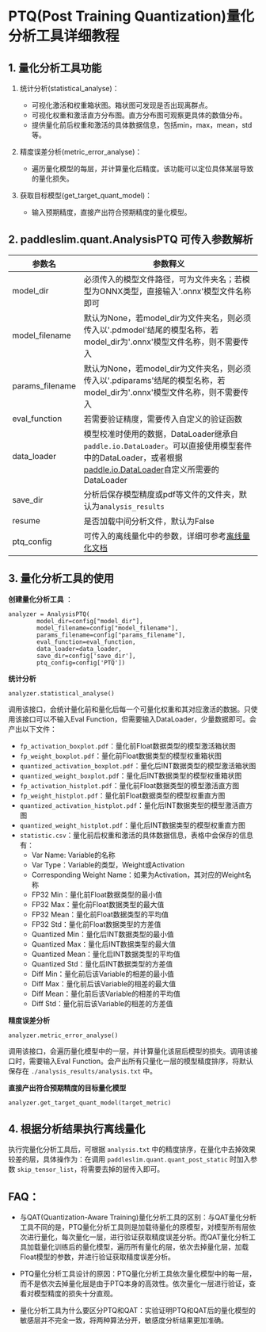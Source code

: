 # PTQ(Post Training Quantization)量化分析工具详细教程

## 1. 量化分析工具功能
1. 统计分析(statistical_analyse)：
    - 可视化激活和权重箱状图。箱状图可发现是否出现离群点。
    - 可视化权重和激活直方分布图。直方分布图可观察更具体的数值分布。
    - 提供量化前后权重和激活的具体数据信息，包括min，max，mean，std等。

2. 精度误差分析(metric_error_analyse)：
    - 遍历量化模型的每层，并计算量化后精度。该功能可以定位具体某层导致的量化损失。

3. 获取目标模型(get_target_quant_model)：
    - 输入预期精度，直接产出符合预期精度的量化模型。


## 2. paddleslim.quant.AnalysisPTQ 可传入参数解析
| **参数名**                   | **参数释义**                              |
|-----------------------------|-----------------------------------------|
| model_dir | 必须传入的模型文件路径，可为文件夹名；若模型为ONNX类型，直接输入'.onnx'模型文件名称即可 |
| model_filename | 默认为None，若model_dir为文件夹名，则必须传入以'.pdmodel'结尾的模型名称，若model_dir为'.onnx'模型文件名称，则不需要传入 |
| params_filename | 默认为None，若model_dir为文件夹名，则必须传入以'.pdiparams'结尾的模型名称，若model_dir为'.onnx'模型文件名称，则不需要传入 |
| eval_function | 若需要验证精度，需要传入自定义的验证函数 |
| data_loader | 模型校准时使用的数据，DataLoader继承自`paddle.io.DataLoader`。可以直接使用模型套件中的DataLoader，或者根据[paddle.io.DataLoader](https://www.paddlepaddle.org.cn/documentation/docs/zh/api/paddle/io/DataLoader_cn.html#dataloader)自定义所需要的DataLoader |
| save_dir | 分析后保存模型精度或pdf等文件的文件夹，默认为`analysis_results`|
| resume | 是否加载中间分析文件，默认为False|
| ptq_config | 可传入的离线量化中的参数，详细可参考[离线量化文档](https://github.com/PaddlePaddle/PaddleSlim/tree/develop/demo/quant/quant_post) |





## 3. 量化分析工具的使用
**创建量化分析工具** ：
```
analyzer = AnalysisPTQ(
        model_dir=config["model_dir"],
        model_filename=config["model_filename"],
        params_filename=config["params_filename"],
        eval_function=eval_function,
        data_loader=data_loader,
        save_dir=config['save_dir'],
        ptq_config=config['PTQ'])
```

**统计分析**
```
analyzer.statistical_analyse()
```

调用该接口，会统计量化前和量化后每一个可量化权重和其对应激活的数据。只使用该接口可以不输入Eval Function，但需要输入DataLoader，少量数据即可。会产出以下文件：
- `fp_activation_boxplot.pdf`：量化前Float数据类型的模型激活箱状图
- `fp_weight_boxplot.pdf`：量化前Float数据类型的模型权重箱状图
- `quantized_activation_boxplot.pdf`：量化后INT数据类型的模型激活箱状图
- `quantized_weight_boxplot.pdf`：量化后INT数据类型的模型权重箱状图
- `fp_activation_histplot.pdf`：量化前Float数据类型的模型激活直方图
- `fp_weight_histplot.pdf`：量化前Float数据类型的模型权重直方图
- `quantized_activation_histplot.pdf`：量化后INT数据类型的模型激活直方图
- `quantized_weight_histplot.pdf`：量化后INT数据类型的模型权重直方图
- `statistic.csv`：量化前后权重和激活的具体数据信息，表格中会保存的信息有：
    - Var Name: Variable的名称
    - Var Type：Variable的类型，Weight或Activation
    - Corresponding Weight Name：如果为Activation，其对应的Weight名称
    - FP32 Min：量化前Float数据类型的最小值
    - FP32 Max：量化前Float数据类型的最大值
    - FP32 Mean：量化前Float数据类型的平均值
    - FP32 Std：量化前Float数据类型的方差值
    - Quantized Min：量化后INT数据类型的最小值
    - Quantized Max：量化后INT数据类型的最大值
    - Quantized Mean：量化后INT数据类型的平均值
    - Quantized Std：量化后INT数据类型的方差值
    - Diff Min：量化前后该Variable的相差的最小值
    - Diff Max：量化前后该Variable的相差的最大值
    - Diff Mean：量化前后该Variable的相差的平均值
    - Diff Std：量化前后该Variable的相差的方差值


**精度误差分析**
```
analyzer.metric_error_analyse()
```
调用该接口，会遍历量化模型中的一层，并计算量化该层后模型的损失。调用该接口时，需要输入Eval Function。会产出所有只量化一层的模型精度排序，将默认保存在 `./analysis_results/analysis.txt` 中。



**直接产出符合预期精度的目标量化模型**
```
analyzer.get_target_quant_model(target_metric)
```

## 4. 根据分析结果执行离线量化
执行完量化分析工具后，可根据 `analysis.txt` 中的精度排序，在量化中去掉效果较差的层，具体操作为：在调用 `paddleslim.quant.quant_post_static` 时加入参数 `skip_tensor_list`，将需要去掉的层传入即可。


## FAQ：
- 与QAT(Quantization-Aware Training)量化分析工具的区别：与QAT量化分析工具不同的是，PTQ量化分析工具则是加载待量化的原模型，对模型所有层依次进行量化，每次量化一层，进行验证获取精度误差分析。而QAT量化分析工具加载量化训练后的量化模型，遍历所有量化的层，依次去掉量化层，加载Float模型的参数，并进行验证获取精度误差分析。

- PTQ量化分析工具设计的原因：PTQ量化分析工具依次量化模型中的每一层，而不是依次去掉量化层是由于PTQ本身的高效性。依次量化一层进行验证，查看对模型精度的损失十分直观。

- 量化分析工具为什么要区分PTQ和QAT：实验证明PTQ和QAT后的量化模型的敏感层并不完全一致，将两种算法分开，敏感度分析结果更加准确。
